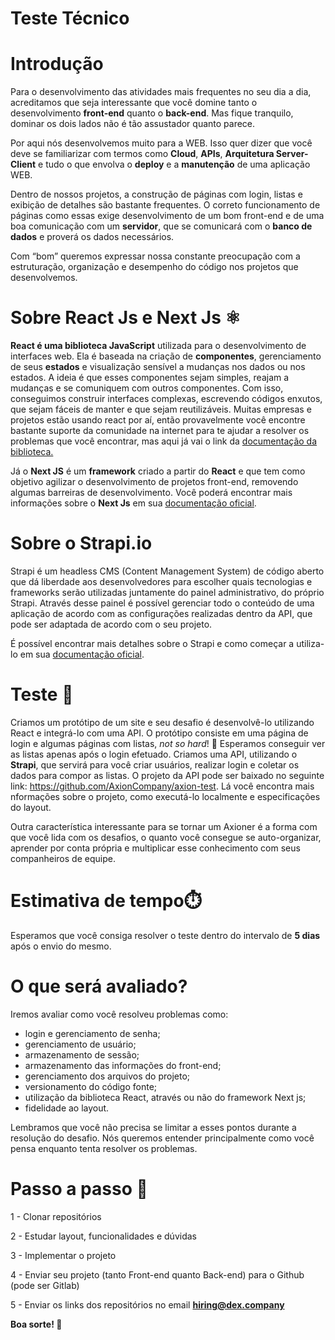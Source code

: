 # Teste Técnico

# Introdução

Para o desenvolvimento das atividades mais frequentes no seu dia a dia, acreditamos que seja interessante que você domine tanto o desenvolvimento **front-end** quanto o **back-end**. Mas fique tranquilo, dominar os dois lados não é tão assustador quanto parece.

Por aqui nós desenvolvemos muito para a WEB. Isso quer dizer que você deve se familiarizar com termos como **Cloud**, **APIs**, **Arquitetura Server-Client** e tudo o que envolva o **deploy** e a **manutenção** de uma aplicação WEB.

Dentro de nossos projetos, a construção de páginas com login, listas e exibição de detalhes são bastante frequentes. O correto funcionamento de páginas como essas exige desenvolvimento de um bom front-end e de uma boa comunicação com um **servidor**, que se comunicará com o **banco  de dados** e proverá os dados necessários.

Com “bom” queremos expressar nossa constante preocupação com a estruturação, organização e desempenho do código nos projetos que desenvolvemos.

# Sobre React Js e Next Js ⚛️

**React é uma biblioteca JavaScript** utilizada para o desenvolvimento de interfaces web. Ela é baseada na criação de **componentes**, gerenciamento de seus **estados** e visualização sensível a mudanças nos dados ou nos estados. A ideia é que esses componentes sejam simples, reajam a mudanças e se comuniquem com outros componentes. Com isso, conseguimos construir interfaces complexas, escrevendo códigos enxutos, que sejam fáceis de manter e que sejam reutilizáveis. Muitas empresas e projetos estão usando react por aí, então provavelmente você encontre bastante suporte da  comunidade na internet para te ajudar a resolver os problemas que você encontrar, mas aqui já vai o link da [documentação da biblioteca.](https://reactjs.org/)

Já o **Next JS** é um **framework** criado a partir do **React** e que tem como objetivo agilizar o desenvolvimento de projetos front-end, removendo algumas barreiras de desenvolvimento. Você poderá encontrar mais informações sobre o **Next Js** em sua [documentação oficial](https://nextjs.org/docs/getting-started).

# Sobre o Strapi.io

Strapi é um headless CMS (Content Management System) de código aberto que dá liberdade aos desenvolvedores para escolher quais tecnologias e frameworks serão utilizadas juntamente do painel administrativo, do próprio Strapi. Através desse painel é possível gerenciar todo o conteúdo de uma aplicação de acordo com as configurações realizadas dentro da API, que pode ser adaptada de acordo com o seu projeto.

É possível encontrar mais detalhes sobre o Strapi e como começar a utiliza-lo em sua [documentação oficial](https://strapi.io/documentation/developer-docs/latest/getting-started/introduction.html).

# Teste 🧪

Criamos um protótipo de um site e seu desafio é desenvolvê-lo utilizando React e integrá-lo com uma API.
O protótipo consiste em uma página de login e algumas páginas com listas, *not so hard*! 🙂
Esperamos conseguir ver as listas apenas após o login efetuado. Criamos uma API, utilizando o **Strapi**, que servirá para você criar usuários, realizar login e coletar os dados para compor as listas. O projeto da API pode ser baixado no seguinte link: https://github.com/AxionCompany/axion-test. Lá você encontra mais  nformações sobre o projeto, como executá-lo localmente e especificações do layout. 

Outra característica interessante para se tornar um Axioner é a forma com que você lida com os desafios, o quanto você consegue se auto-organizar, aprender por conta própria e multiplicar esse  conhecimento com seus companheiros de equipe.

# Estimativa de tempo⏱️

Esperamos que você consiga resolver o teste dentro do intervalo de **5 dias** após o envio do mesmo.

# O que será avaliado?

Iremos avaliar como você resolveu problemas como: 

- login e gerenciamento de senha;
- gerenciamento de usuário;
- armazenamento de sessão;
- armazenamento das informações do front-end;
- gerenciamento dos arquivos do projeto;
- versionamento do código fonte;
- utilização da biblioteca React, através ou não do framework Next js;
- fidelidade ao layout.

Lembramos que você não precisa se limitar a esses pontos durante a resolução do desafio. Nós queremos entender principalmente como você pensa enquanto tenta resolver os problemas.

# Passo a passo 🐾

1 - Clonar repositórios

2 - Estudar layout, funcionalidades e dúvidas

3 - Implementar o projeto

4 - Enviar seu projeto (tanto Front-end quanto Back-end) para o Github (pode ser Gitlab)

5 - Enviar os links dos repositórios no email **hiring@dex.company**

**Boa sorte! 🚀**
